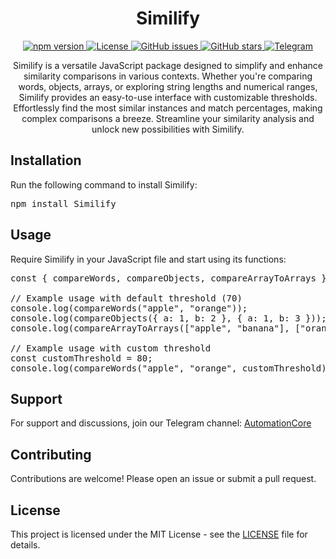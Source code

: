 <!DOCTYPE html>
<html lang="en">
<head>
  <meta charset="UTF-8">
  <meta name="viewport" content="width=device-width, initial-scale=1.0">
  <title>Similify</title>
</head>
<body>

<h1 align="center">Similify</h1>

<p align="center">
  <a href="https://www.npmjs.com/package/Similify">
    <img src="https://img.shields.io/npm/v/Similify.svg" alt="npm version">
  </a>
  <a href="https://opensource.org/licenses/MIT">
    <img src="https://img.shields.io/badge/license-MIT-blue.svg" alt="License">
  </a>
  <a href="https://github.com/yourusername/yourrepository/issues">
    <img src="https://img.shields.io/github/issues/yourusername/yourrepository.svg" alt="GitHub issues">
  </a>
  <a href="https://github.com/yourusername/yourrepository/stargazers">
    <img src="https://img.shields.io/github/stars/yourusername/yourrepository.svg" alt="GitHub stars">
  </a>
  <a href="https://t.me/AutomationCore">
    <img src="https://img.shields.io/badge/chat-on%20telegram-0088cc.svg" alt="Telegram">
  </a>
</p>

<p align="center">
  Similify is a versatile JavaScript package designed to simplify and enhance similarity comparisons in various contexts. Whether you're comparing words, objects, arrays, or exploring string lengths and numerical ranges, Similify provides an easy-to-use interface with customizable thresholds. Effortlessly find the most similar instances and match percentages, making complex comparisons a breeze. Streamline your similarity analysis and unlock new possibilities with Similify.
</p>

<h2>Installation</h2>

<p>
  Run the following command to install Similify:
</p>

<pre>
npm install Similify
</pre>

<h2>Usage</h2>

<p>
  Require Similify in your JavaScript file and start using its functions:
</p>

<pre>
const { compareWords, compareObjects, compareArrayToArrays } = require('Similify');

// Example usage with default threshold (70)
console.log(compareWords("apple", "orange"));
console.log(compareObjects({ a: 1, b: 2 }, { a: 1, b: 3 }));
console.log(compareArrayToArrays(["apple", "banana"], ["orange", "banana", "grape"]));

// Example usage with custom threshold
const customThreshold = 80;
console.log(compareWords("apple", "orange", customThreshold));
</pre>

<h2>Support</h2>

<p>
  For support and discussions, join our Telegram channel: <a href="https://t.me/AutomationCore">AutomationCore</a>
</p>

<h2>Contributing</h2>

<p>
  Contributions are welcome! Please open an issue or submit a pull request.
</p>

<h2>License</h2>

<p>
  This project is licensed under the MIT License - see the <a href="LICENSE">LICENSE</a> file for details.
</p>

</body>
</html>

